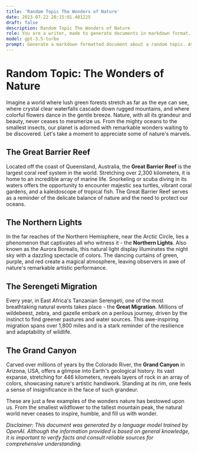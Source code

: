 ```yaml
---
title: 'Random Topic The Wonders of Nature'
date: 2023-07-22 20:15:01.401225
draft: false
description: Random Topic The Wonders of Nature
role: You are a writer, made to generate documents in markdown format. It is very important that all of the documents you generate are in valid markdown format.
model: gpt-3.5-turbo
prompt: Generate a markdown formatted document about a random topic. At the bottom, include a disclaimer explaining that the document was generated by you. The first line of the document should be the title. Make sure that the entire document is in proper markdown format, using a mix of various tags to make the document visually appealing.
---
```


# Random Topic: The Wonders of Nature

Imagine a world where lush green forests stretch as far as the eye can see, where crystal clear waterfalls cascade down rugged mountains, and where colorful flowers dance in the gentle breeze. Nature, with all its grandeur and beauty, never ceases to mesmerize us. From the mighty oceans to the smallest insects, our planet is adorned with remarkable wonders waiting to be discovered. Let's take a moment to appreciate some of nature's marvels.

## The Great Barrier Reef

Located off the coast of Queensland, Australia, the **Great Barrier Reef** is the largest coral reef system in the world. Stretching over 2,300 kilometers, it is home to an incredible array of marine life. Snorkeling or scuba diving in its waters offers the opportunity to encounter majestic sea turtles, vibrant coral gardens, and a kaleidoscope of tropical fish. The Great Barrier Reef serves as a reminder of the delicate balance of nature and the need to protect our oceans.

## The Northern Lights

In the far reaches of the Northern Hemisphere, near the Arctic Circle, lies a phenomenon that captivates all who witness it - the **Northern Lights**. Also known as the Aurora Borealis, this natural light display illuminates the night sky with a dazzling spectacle of colors. The dancing curtains of green, purple, and red create a magical atmosphere, leaving observers in awe of nature's remarkable artistic performance.

## The Serengeti Migration

Every year, in East Africa's Tanzanian Serengeti, one of the most breathtaking natural events takes place - the **Great Migration**. Millions of wildebeest, zebra, and gazelle embark on a perilous journey, driven by the instinct to find greener pastures and water sources. This awe-inspiring migration spans over 1,800 miles and is a stark reminder of the resilience and adaptability of wildlife.

## The Grand Canyon

Carved over millions of years by the Colorado River, the **Grand Canyon** in Arizona, USA, offers a glimpse into Earth's geological history. Its vast expanse, stretching for 446 kilometers, reveals layers of rock in an array of colors, showcasing nature's artistic handiwork. Standing at its rim, one feels a sense of insignificance in the face of such grandeur.

These are just a few examples of the wonders nature has bestowed upon us. From the smallest wildflower to the tallest mountain peak, the natural world never ceases to inspire, humble, and fill us with wonder.

_Disclaimer: This document was generated by a language model trained by OpenAI. Although the information provided is based on general knowledge, it is important to verify facts and consult reliable sources for comprehensive understanding._